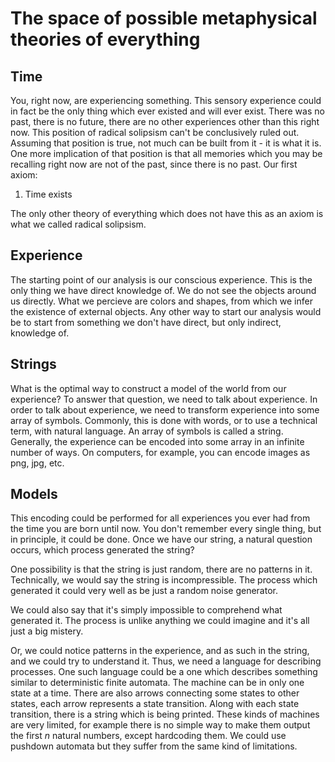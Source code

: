 # The space of possible metaphysical theories of everything

## Time

You, right now, are experiencing something.
This sensory experience could in fact be the only thing which ever existed and will ever exist.
There was no past, there is no future, there are no other experiences other than this right now.
This position of radical solipsism can't be conclusively ruled out.
Assuming that position is true, not much can be built from it - it is what it is.
One more implication of that position is that all memories which you may be recalling right now are not of the past, since there is no past.
Our first axiom:

1. Time exists

The only other theory of everything which does not have this as an axiom is what we called radical solipsism.

## Experience

The starting point of our analysis is our conscious experience.
This is the only thing we have direct knowledge of.
We do not see the objects around us directly.
What we percieve are colors and shapes, from which we infer the existence of external objects.
Any other way to start our analysis would be to start from something we don't have direct, but only indirect, knowledge of.

## Strings

What is the optimal way to construct a model of the world from our experience?
To answer that question, we need to talk about experience.
In order to talk about experience, we need to transform experience into some array of symbols.
Commonly, this is done with words, or to use a technical term, with natural language.
An array of symbols is called a string.
Generally, the experience can be encoded into some array in an infinite number of ways.
On computers, for example, you can encode images as png, jpg, etc.

## Models

This encoding could be performed for all experiences you ever had from the time you are born until now.
You don't remember every single thing, but in principle, it could be done.
Once we have our string, a natural question occurs, which process generated the string?

One possibility is that the string is just random, there are no patterns in it.
Technically, we would say the string is incompressible.
The process which generated it could very well as be just a random noise generator.

We could also say that it's simply impossible to comprehend what generated it.
The process is unlike anything we could imagine and it's all just a big mistery.

Or, we could notice patterns in the experience, and as such in the string, and we could try to understand it.
Thus, we need a language for describing processes.
One such language could be a one which describes something similar to deterministic finite automata.
The machine can be in only one state at a time.
There are also arrows connecting some states to other states, each arrow represents a state transition.
Along with each state transition, there is a string which is being printed.
These kinds of machines are very limited, for example there is no simple way to make them output the first _n_ natural numbers, except hardcoding them.
We could use pushdown automata but they suffer from the same kind of limitations.
